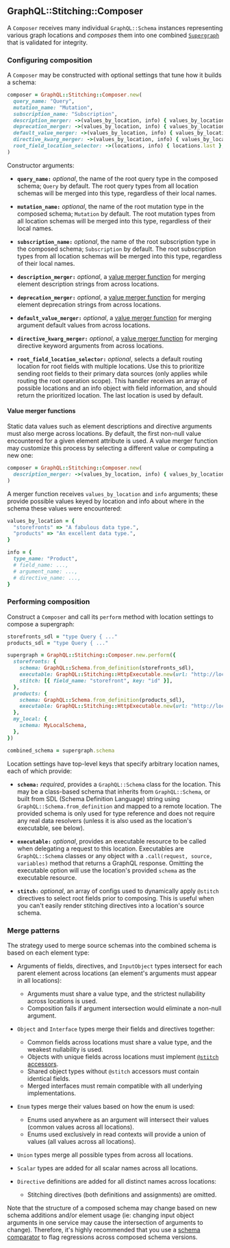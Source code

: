 ## GraphQL::Stitching::Composer

A `Composer` receives many individual `GraphQL::Schema` instances representing various graph locations and _composes_ them into one combined [`Supergraph`](./supergraph.md) that is validated for integrity.

### Configuring composition

A `Composer` may be constructed with optional settings that tune how it builds a schema:

```ruby
composer = GraphQL::Stitching::Composer.new(
  query_name: "Query",
  mutation_name: "Mutation",
  subscription_name: "Subscription",
  description_merger: ->(values_by_location, info) { values_by_location.values.join("\n") },
  deprecation_merger: ->(values_by_location, info) { values_by_location.values.first },
  default_value_merger: ->(values_by_location, info) { values_by_location.values.first },
  directive_kwarg_merger: ->(values_by_location, info) { values_by_location.values.last },
  root_field_location_selector: ->(locations, info) { locations.last },
)
```

Constructor arguments:

- **`query_name:`** _optional_, the name of the root query type in the composed schema; `Query` by default. The root query types from all location schemas will be merged into this type, regardless of their local names.

- **`mutation_name:`** _optional_, the name of the root mutation type in the composed schema; `Mutation` by default. The root mutation types from all location schemas will be merged into this type, regardless of their local names.

- **`subscription_name:`** _optional_, the name of the root subscription type in the composed schema; `Subscription` by default. The root subscription types from all location schemas will be merged into this type, regardless of their local names.

- **`description_merger:`** _optional_, a [value merger function](#value-merger-functions) for merging element description strings from across locations.

- **`deprecation_merger:`** _optional_, a [value merger function](#value-merger-functions) for merging element deprecation strings from across locations.

- **`default_value_merger:`** _optional_, a [value merger function](#value-merger-functions) for merging argument default values from across locations.

- **`directive_kwarg_merger:`** _optional_, a [value merger function](#value-merger-functions) for merging directive keyword arguments from across locations.

- **`root_field_location_selector:`** _optional_, selects a default routing location for root fields with multiple locations. Use this to prioritize sending root fields to their primary data sources (only applies while routing the root operation scope). This handler receives an array of possible locations and an info object with field information, and should return the prioritized location. The last location is used by default.

#### Value merger functions

Static data values such as element descriptions and directive arguments must also merge across locations. By default, the first non-null value encountered for a given element attribute is used. A value merger function may customize this process by selecting a different value or computing a new one:

```ruby
composer = GraphQL::Stitching::Composer.new(
  description_merger: ->(values_by_location, info) { values_by_location.values.compact.join("\n") },
)
```

A merger function receives `values_by_location` and `info` arguments; these provide possible values keyed by location and info about where in the schema these values were encountered:

```ruby
values_by_location = {
  "storefronts" => "A fabulous data type.",
  "products" => "An excellent data type.",
}

info = {
  type_name: "Product",
  # field_name: ...,
  # argument_name: ...,
  # directive_name: ...,
}
```

### Performing composition

Construct a `Composer` and call its `perform` method with location settings to compose a supergraph:

```ruby
storefronts_sdl = "type Query { ..."
products_sdl = "type Query { ..."

supergraph = GraphQL::Stitching::Composer.new.perform({
  storefronts: {
    schema: GraphQL::Schema.from_definition(storefronts_sdl),
    executable: GraphQL::Stitching::HttpExecutable.new(url: "http://localhost:3001"),
    stitch: [{ field_name: "storefront", key: "id" }],
  },
  products: {
    schema: GraphQL::Schema.from_definition(products_sdl),
    executable: GraphQL::Stitching::HttpExecutable.new(url: "http://localhost:3002"),
  },
  my_local: {
    schema: MyLocalSchema,
  },
})

combined_schema = supergraph.schema
```

Location settings have top-level keys that specify arbitrary location names, each of which provide:

- **`schema:`** _required_, provides a `GraphQL::Schema` class for the location. This may be a class-based schema that inherits from `GraphQL::Schema`, or built from SDL (Schema Definition Language) string using `GraphQL::Schema.from_definition` and mapped to a remote location. The provided schema is only used for type reference and does not require any real data resolvers (unless it is also used as the location's executable, see below).

- **`executable:`** _optional_, provides an executable resource to be called when delegating a request to this location. Executables are `GraphQL::Schema` classes or any object with a `.call(request, source, variables)` method that returns a GraphQL response. Omitting the executable option will use the location's provided `schema` as the executable resource.

- **`stitch:`** _optional_, an array of configs used to dynamically apply `@stitch` directives to select root fields prior to composing. This is useful when you can't easily render stitching directives into a location's source schema.

### Merge patterns

The strategy used to merge source schemas into the combined schema is based on each element type:

- Arguments of fields, directives, and `InputObject` types intersect for each parent element across locations (an element's arguments must appear in all locations):
  - Arguments must share a value type, and the strictest nullability across locations is used.
  - Composition fails if argument intersection would eliminate a non-null argument.

- `Object` and `Interface` types merge their fields and directives together:
  - Common fields across locations must share a value type, and the weakest nullability is used.
  - Objects with unique fields across locations must implement [`@stitch` accessors](../README.md#merged-types).
  - Shared object types without `@stitch` accessors must contain identical fields.
  - Merged interfaces must remain compatible with all underlying implementations.

- `Enum` types merge their values based on how the enum is used:
  - Enums used anywhere as an argument will intersect their values (common values across all locations).
  - Enums used exclusively in read contexts will provide a union of values (all values across all locations).

- `Union` types merge all possible types from across all locations.

- `Scalar` types are added for all scalar names across all locations.

- `Directive` definitions are added for all distinct names across locations:
  - Stitching directives (both definitions and assignments) are omitted.

Note that the structure of a composed schema may change based on new schema additions and/or element usage (ie: changing input object arguments in one service may cause the intersection of arguments to change). Therefore, it's highly recommended that you use a [schema comparator](https://github.com/xuorig/graphql-schema_comparator) to flag regressions across composed schema versions.
